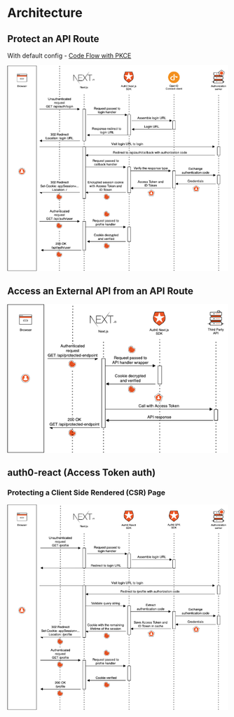 # Architecture

## Protect an API Route

With default config - [Code Flow with PKCE](https://auth0.com/docs/flows/authorization-code-flow-with-proof-key-for-code-exchange-pkce) 

![login](./login.png)

## Access an External API from an API Route

![external-api](./external-api.png)

## auth0-react (Access Token auth)
### Protecting a Client Side Rendered (CSR) Page

![react](./react.png)
